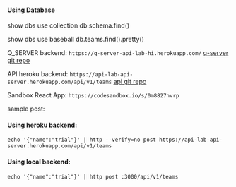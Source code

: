 
#### Using Database
show dbs
use collection
db.schema.find()

show dbs
use baseball
db.teams.find().pretty()

Q_SERVER backend: `https://q-server-api-lab-hi.herokuapp.com/`
[q-server git repo](https://github.com/hingham/q-server-api-app) 

API heroku backend: `https://api-lab-api-server.herokuapp.com/api/v1/teams`
[api git repo](https://github.com/hingham/api-q-server/pull/1)

Sandbox React App: `https://codesandbox.io/s/0m8827nvrp`

sample post: 

#### Using heroku backend: 
`echo '{"name":"trial"}' | http --verify=no post https://api-lab-api-server.herokuapp.com/api/v1/teams`

#### Using local backend: 
`echo '{"name":"trial"}' | http post :3000/api/v1/teams`





